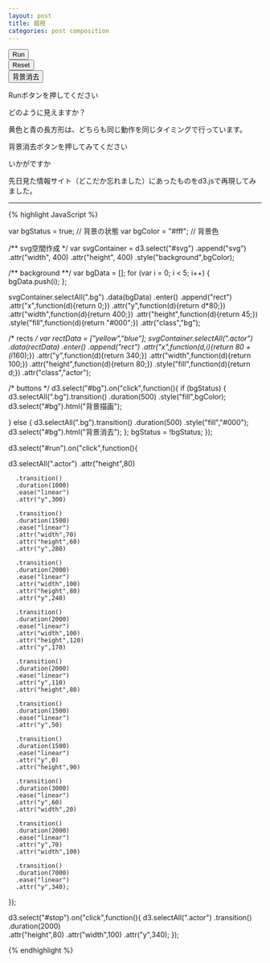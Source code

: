 ```yaml
---
layout: post
title: 錯視
categories: post composition
---
```


<div class="row">
  <div class="col-sm-6">
    <div id="svg"></div>
    <div>
    	<div class="row">
    		<div class="col-sm-4">
    	    <button id="run" class="btn btn-info">Run</button>
    		</div>
    		<div class="col-sm-4">
    	    <button id="stop" class="btn btn-info">Reset</button>
    		</div>
    		<div class="col-sm-4">
    	    <button id="bg" class="btn btn-info">背景消去</button>
    		</div>
    	</div>
    </div>
  </div>
  <div class="col-sm-6">
  	<p><span class="label label-info">Run</span>ボタンを押してください</p>
  	<p>どのように見えますか？</p>
  	<p>黄色と青の長方形は、どちらも同じ動作を同じタイミングで行っています。</p>
  	<p><span class="label label-info">背景消去</span>ボタンを押してみてください</p>
  	<p>いかがですか</p>
  	<p>先日見た情報サイト（どこだか忘れました）にあったものをd3.jsで再現してみました。</p>
  </div>	
</div>

- - -

{% highlight JavaScript %}

var bgStatus = true;  // 背景の状態
var bgColor = "#fff"; // 背景色

/** svg空間作成 */
var svgContainer =  d3.select("#svg")
                      .append("svg")
                      .attr("width", 400)
                      .attr("height", 400)
                      .style("background",bgColor);

/** background **/
var bgData = [];
for (var i = 0; i < 5; i++) {
  bgData.push(i);
};

svgContainer.selectAll(".bg")
            .data(bgData)
            .enter()
            .append("rect")
            .attr("x",function(d){return 0;})
            .attr("y",function(d){return d*80;})
            .attr("width",function(d){return 400;})
            .attr("height",function(d){return 45;})
            .style("fill",function(d){return "#000";})
            .attr("class","bg");

/* rects */
var rectData = ["yellow","blue"];
svgContainer.selectAll(".actor")
            .data(rectData)
            .enter()
            .append("rect")
            .attr("x",function(d,i){return 80 + (i*160);})
            .attr("y",function(d){return 340;})
            .attr("width",function(d){return 100;})
            .attr("height",function(d){return 80;})
            .style("fill",function(d){return d;})
            .attr("class","actor");

/* buttons */
d3.select("#bg").on("click",function(){
  if (bgStatus) {
    d3.selectAll(".bg").transition()
            .duration(500)
            .style("fill",bgColor);
    d3.select("#bg").html("背景描画");

  } else {
    d3.selectAll(".bg").transition()
            .duration(500)
            .style("fill","#000");
    d3.select("#bg").html("背景消去");
  };
  bgStatus = !bgStatus;
});

d3.select("#run").on("click",function(){

  d3.selectAll(".actor")
      .attr("height",80)
      
      .transition()
      .duration(1000)
      .ease("linear")
      .attr("y",300)

      .transition()
      .duration(1500)
      .ease("linear")
      .attr("width",70)
      .attr("height",60)
      .attr("y",280)
      
      .transition()
      .duration(2000)
      .ease("linear")
      .attr("width",100)
      .attr("height",80)
      .attr("y",240)
      
      .transition()
      .duration(2000)
      .ease("linear")
      .attr("width",100)
      .attr("height",120)
      .attr("y",170)
      
      .transition()
      .duration(2000)
      .ease("linear")
      .attr("y",110)
      .attr("height",80)
      
      .transition()
      .duration(1500)
      .ease("linear")
      .attr("y",50)
      
      .transition()
      .duration(1500)
      .ease("linear")
      .attr("y",0)
      .attr("height",90)

      .transition()
      .duration(3000)
      .ease("linear")
      .attr("y",60)
      .attr("width",20)
      
      .transition()
      .duration(2000)
      .ease("linear")
      .attr("y",70)
      .attr("width",100)
      
      .transition()
      .duration(7000)
      .ease("linear")
      .attr("y",340);

}); 
  
d3.select("#stop").on("click",function(){
  d3.selectAll(".actor")
      .transition()
      .duration(2000)  
      .attr("height",80)
      .attr("width",100)
      .attr("y",340);
});

{% endhighlight %}

<script src="http://d3js.org/d3.v3.min.js" charset="utf-8"></script>
<script type="text/javascript">

var bgStatus = true;	// 背景の状態
var bgColor = "#fff"; // 背景色

/** svg空間作成 */
var svgContainer =  d3.select("#svg")
                      .append("svg")
                      .attr("width", 400)
                      .attr("height", 400)
                      .style("background",bgColor);

/** background **/
var bgData = [];
for (var i = 0; i < 5; i++) {
  bgData.push(i);
};

svgContainer
   .selectAll(".bg")
   .data(bgData)
   .enter()
   .append("rect")
   .attr("x",function(d){return 0;})
   .attr("y",function(d){return d*80;})
   .attr("width",function(d){return 400;})
   .attr("height",function(d){return 45;})
   .style("fill",function(d){return "#000";})
   .attr("class","bg");

/* rects */
var rectData = ["yellow","blue"];
svgContainer
   .selectAll(".actor")
   .data(rectData)
   .enter()
   .append("rect")
   .attr("x",function(d,i){return 80 + (i*160);})
   .attr("y",function(d){return 340;})
   .attr("width",function(d){return 100;})
   .attr("height",function(d){return 80;})
   .style("fill",function(d){return d;})
   .attr("class","actor");

/* buttons */
d3.select("#bg").on("click",function(){
  if (bgStatus) {
  	d3.selectAll(".bg").transition()
            .duration(500)
            .style("fill",bgColor);
    d3.select("#bg").html("背景描画");

  } else {
  	d3.selectAll(".bg").transition()
            .duration(500)
            .style("fill","#000");
    d3.select("#bg").html("背景消去");
  };
  bgStatus = !bgStatus;
});

d3.select("#run").on("click",function(){

	d3.selectAll(".actor")
			.attr("height",80)
			.transition()
      .duration(1000)
      .ease("linear")
      .attr("y",300)
      .transition()
      .duration(1500)
      .ease("linear")
      .attr("width",70)
      .attr("height",60)
      .attr("y",280)
      .transition()
      .duration(2000)
      .ease("linear")
      .attr("width",100)
      .attr("height",80)
      .attr("y",240)
      .transition()
      .duration(2000)
      .ease("linear")
      .attr("width",100)
      .attr("height",120)
      .attr("y",170)
			.transition()
      .duration(2000)
      .ease("linear")
      .attr("y",110)
      .attr("height",80)
			.transition()
      .duration(1500)
      .ease("linear")
      .attr("y",50)
			.transition()
      .duration(1500)
      .ease("linear")
      .attr("y",0)
      .attr("height",90)

			.transition()
      .duration(3000)
      .ease("linear")
      .attr("y",60)
      .attr("width",20)
      .transition()
      .duration(2000)
      .ease("linear")
      .attr("y",70)
      .attr("width",100)
			.transition()
      .duration(7000)
      .ease("linear")
      .attr("y",340);

});   
d3.select("#stop").on("click",function(){
  d3.selectAll(".actor")
			.transition()
      .duration(2000)  
			.attr("height",80)
			.attr("width",100)
			.attr("y",340);
});

</script>
